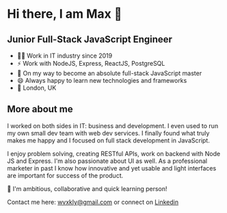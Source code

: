 # Hi there, I am Max 👋
## Junior Full-Stack JavaScript Engineer

- 👨‍💻 Work in IT industry since 2019
- ⚡ Work with NodeJS, Express, ReactJS, PostgreSQL
- 🥷 On my way to become an absolute full-stack JavaScript master
- 😄 Always happy to learn new technologies and frameworks 
- 🎡 London, UK

## More about me
I worked on both sides in IT: business and development. I even used to run my own small dev team with web dev services. 
I finally found what truly makes me happy and I focused on full stack development in JavaScript.

I enjoy problem solving, creating RESTful APIs, work on backend with Node JS and Express. 
I'm also passionate about UI as well. 
As a professional marketer in past I know how innovative and yet usable and light interfaces are important for success of the product.

🥇 I'm ambitious, collaborative and quick learning person!

Contact me here: wvxkly@gmail.com or connect on [Linkedin](https://www.linkedin.com/in/maxkly/)
